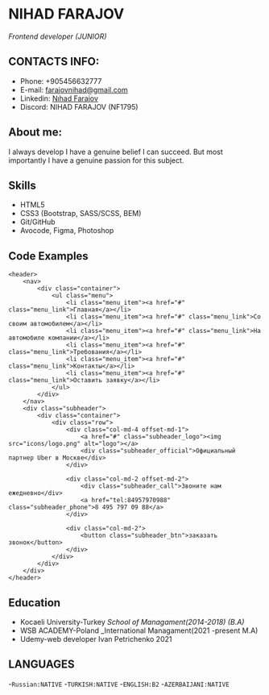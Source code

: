 # NIHAD FARAJOV
_Frontend developer (JUNIOR)_

## CONTACTS INFO:
- Phone: +905456632777
- E-mail: <farajovnihad@gmail.com>
- Linkedin: [Nıhad Farajov](https://www.linkedin.com/in/n%C4%B1had-farajov-6715ba173/)
- Discord: NIHAD FARAJOV (NF1795)
## About me: 
I always develop 
I have a genuine belief I can succeed. But most importantly  I have a genuine passion for this subject.
## Skills
- HTML5
- CSS3 (Bootstrap, SASS/SCSS, BEM)
- Git/GitHub
- Avocode, Figma, Photoshop
## Code Examples
```
<header>
    <nav>
        <div class="container">
            <ul class="menu">
                <li class="menu_item"><a href="#" class="menu_link">Главная</a></li>
                <li class="menu_item"><a href="#" class="menu_link">Со своим автомобилем</a></li>
                <li class="menu_item"><a href="#" class="menu_link">На автомобиле компании</a></li>
                <li class="menu_item"><a href="#" class="menu_link">Требования</a></li>
                <li class="menu_item"><a href="#" class="menu_link">Контакты</a></li>
                <li class="menu_item"><a href="#" class="menu_link">Оставить заявку</a></li>
            </ul>
        </div>
    </nav>
    <div class="subheader">
        <div class="container">
            <div class="row">
                <div class="col-md-4 offset-md-1">
                    <a href="#" class="subheader_logo"><img src="icons/logo.png" alt="logo"></a>
                    <div class="subheader_official">Официальный партнер Uber в Москве</div>
                </div>

                <div class="col-md-2 offset-md-2">
                    <div class="subheader_call">Звоните нам ежедневно</div>
                    <a href="tel:84957970988" class="subheader_phone">8 495 797 09 88</a>
                </div>

                <div class="col-md-2">
                    <button class="subheader_btn">заказать звонок</button>
                </div>
            </div>
        </div>
    </div>
</header>
```
## Education
- Kocaeli University-Turkey
_School of Managament(2014-2018) (B.A)_
- WSB ACADEMY-Poland
_International Managament(2021 -present M.A)
- Udemy-web developer Ivan Petrichenko
  2021
## LANGUAGES
-`Russian:NATIVE`
-`TURKISH:NATIVE`
-`ENGLISH:B2`
-`AZERBAIJANI:NATIVE`




